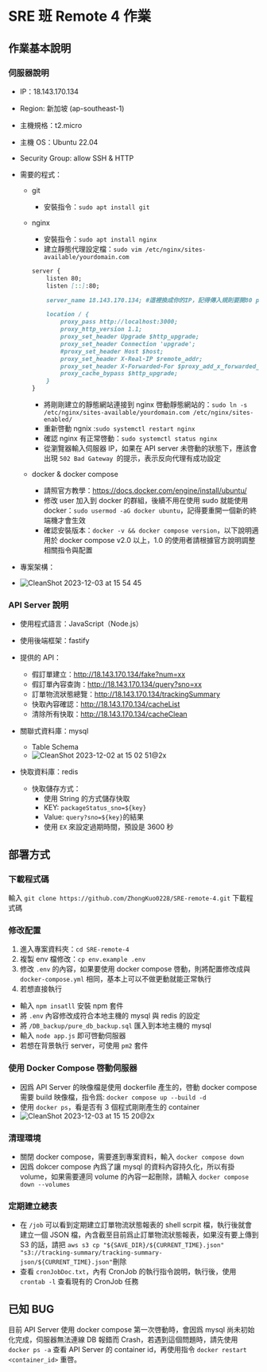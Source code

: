# SRE 班 Remote 4 作業

## 作業基本說明

### 伺服器說明

-   IP：18.143.170.134
-   Region: 新加坡 (ap-southeast-1)
-   主機規格：t2.micro
-   主機 OS：Ubuntu 22.04
-   Security Group: allow SSH & HTTP
-   需要的程式：

    -   git
        -   安裝指令：`sudo apt install git`
    -   nginx

        -   安裝指令：`sudo apt install nginx`
        -   建立靜態代理設定檔：`sudo vim /etc/nginx/sites-available/yourdomain.com`<br>

        ```md
        server {
            listen 80;
            listen [::]:80;
        
            server_name 18.143.170.134; #這裡換成你的IP，記得傳入規則要開80 port
        
            location / {
                proxy_pass http://localhost:3000;
                proxy_http_version 1.1;
                proxy_set_header Upgrade $http_upgrade;
                proxy_set_header Connection 'upgrade';
                #proxy_set_header Host $host;
                proxy_set_header X-Real-IP $remote_addr;
                proxy_set_header X-Forwarded-For $proxy_add_x_forwarded_for;
                proxy_cache_bypass $http_upgrade;
            }
        }
        ```

        -   將剛剛建立的靜態網站連接到 nginx 啓動靜態網站的：`sudo ln -s /etc/nginx/sites-available/yourdomain.com /etc/nginx/sites-enabled/`
        -   重新啓動 ngnix :`sudo systemctl restart nginx`
        -   確認 nginx 有正常啓動：`sudo systemctl status nginx`
        -   從瀏覽器輸入伺服器 IP，如果在 API server 未啓動的狀態下，應該會出現 `502 Bad Gateway `的提示，表示反向代理有成功設定

    -   docker & docker compose
        -   請照官方教學：https://docs.docker.com/engine/install/ubuntu/
        -   修改 user 加入到 docker 的群組，後續不用在使用 sudo 就能使用 docker：`sudo usermod -aG docker ubuntu`，記得要重開一個新的終端機才會生效
        -   確認安裝版本：`docker -v && docker compose version`，以下說明適用於 docker compose v2.0 以上，1.0 的使用者請根據官方說明調整相關指令與配置
-   專案架構：
-   ![CleanShot 2023-12-03 at 15 54 45](https://github.com/ZhongKuo0228/SRE-remote-4/assets/119053086/9b011775-bb75-4543-b94a-3cf390d29886)



### API Server 說明

-   使用程式語言：JavaScript（Node.js）
-   使用後端框架：fastify
-   提供的 API：
    -   假訂單建立：http://18.143.170.134/fake?num=xx
    -   假訂單內容查詢：http://18.143.170.134/query?sno=xx
    -   訂單物流狀態總覽：http://18.143.170.134/trackingSummary
    -   快取內容確認：http://18.143.170.134/cacheList
    -   清除所有快取：http://18.143.170.134/cacheClean
-   關聯式資料庫：mysql
    -   Table Schema
    -   ![CleanShot 2023-12-02 at 15 02 51@2x](https://github.com/ZhongKuo0228/SRE-remote-4/assets/119053086/967b9e72-54f3-4e3a-b691-aad13ca30cac)

-   快取資料庫：redis
    -   快取儲存方式：
        -   使用 String 的方式儲存快取
        -   KEY: `packageStatus_sno=${key}`
        -   Value: `query?sno=${key}`的結果
        -   使用 `EX` 來設定過期時間，預設是 3600 秒

## 部署方式

### 下載程式碼

輸入 `git clone https://github.com/ZhongKuo0228/SRE-remote-4.git` 下載程式碼

### 修改配置

1. 進入專案資料夾：`cd SRE-remote-4`
2. 複製 env 檔修改：`cp env.example .env`
3. 修改 `.env` 的內容，如果要使用 docker compose 啓動，則將配置修改成與 `docker-compose.yml` 相同，基本上可以不做更動就能正常執行
4. 若想直接執行

-   輸入 `npm insatll` 安裝 npm 套件
-   將 `.env` 內容修改成符合本地主機的 mysql 與 redis 的設定
-   將 `/DB_backup/pure_db_backup.sql` 匯入到本地主機的 mysql
-   輸入 `node app.js` 即可啓動伺服器
-   若想在背景執行 server，可使用 `pm2` 套件

### 使用 Docker Compose 啓動伺服器

-   因爲 API Server 的映像檔是使用 dockerfile 產生的，啓動 docker compose 需要 build 映像檔，指令爲: `docker compose up --build -d`
-   使用 `docker ps`，看是否有 3 個程式剛剛產生的 container
-   ![CleanShot 2023-12-03 at 15 15 20@2x](https://github.com/ZhongKuo0228/SRE-remote-4/assets/119053086/25370182-cb19-448b-b93b-5d5a4ad5c47a)


### 清理環境

-   關閉 docker compose，需要進到專案資料，輸入 `docker compose down`
-   因爲 dokcer compose 內爲了讓 mysql 的資料內容持久化，所以有掛 volume，如果需要連同 volume 的內容一起刪除，請輸入 `docker compose down --volumes`

### 定期建立總表

-   在 `/job` 可以看到定期建立訂單物流狀態報表的 shell scrpit 檔，執行後就會建立一個 JSON 檔，內含截至目前爲止訂單物流狀態報表，如果沒有要上傳到 S3 的話，請把 `aws s3 cp "${SAVE_DIR}/${CURRENT_TIME}.json" "s3://tracking-summary/tracking-summary-json/${CURRENT_TIME}.json"`刪除
-   查看 `cronJobDoc.txt`，內有 CronJob 的執行指令說明，執行後，使用 `crontab -l` 查看現有的 CronJob 任務

## 已知 BUG

目前 API Server 使用 docker compose 第一次啓動時，會因爲 mysql 尚未初始化完成，伺服器無法連線 DB 報錯而 Crash，若遇到這個問題時，請先使用 `docker ps -a` 查看 API Server 的 container id，再使用指令 `docker restart <container_id>` 重啓。
